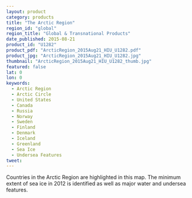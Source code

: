 ```yaml
---
layout: product
category: products
title: "The Arctic Region"
region_id: "global"
region_title: "Global & Transnational Products"
date_published: 2015-08-21
product_id: "U1282"
product_pdf: "ArcticRegion_2015Aug21_HIU_U1282.pdf"
product_jpg: "ArcticRegion_2015Aug21_HIU_U1282.jpg"
thumbnail: "ArcticRegion_2015Aug21_HIU_U1282_thumb.jpg"
featured: false
lat: 0
lon: 0
keywords:
  - Arctic Region
  - Arctic Circle
  - United States
  - Canada
  - Russia
  - Norway
  - Sweden
  - Finland
  - Denmark
  - Iceland
  - Greenland
  - Sea Ice
  - Undersea Features
tweet: 
---
```


Countries in the Arctic Region are highlighted in this map. The minimum extent of sea ice in 2012 is identified as well as major water and undersea features.  

